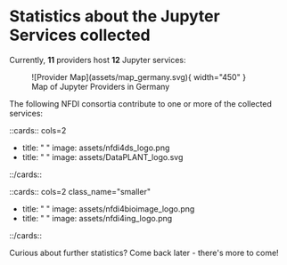 
# Statistics about the Jupyter Services collected

Currently, **11** providers host **12** Jupyter services:

<figure markdown>
![Provider Map](assets/map_germany.svg){ width="450" }
    <figcaption>Map of Jupyter Providers in Germany</figcaption>
</figure>

The following NFDI consortia contribute to one or more of the collected services:

<style>
    .smaller .nt-card .nt-card-image img {
        height: 70px;
    }

    .smaller .nt-card .nt-card-image {
        min-height: 60px;
    }
</style>

::cards:: cols=2

- title: " "
  image: assets/nfdi4ds_logo.png
- title: " "
  image: assets/DataPLANT_logo.svg
  
::/cards::

::cards:: cols=2 class_name="smaller"
  
- title: " "
  image: assets/nfdi4bioimage_logo.png
- title: " "
  image: assets/nfdi4ing_logo.png

::/cards::

Curious about further statistics? Come back later - there's more to come!

<!--
In total, the collected Jupyter Services provide XXX CPUs and XXX RAM to researchers. 
 
Currently, on average XXX users use Jupyter per day.
-->
